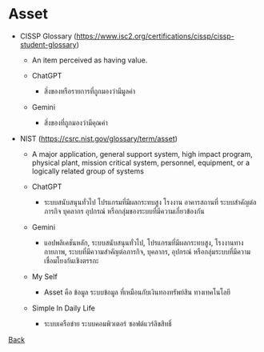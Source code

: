 # Asset
- CISSP Glossary (https://www.isc2.org/certifications/cissp/cissp-student-glossary)
  - An item perceived as having value.
    
  - ChatGPT
    - สิ่งของหรือรายการที่ถูกมองว่ามีมูลค่า
      
  - Gemini
    - สิ่งของที่ถูกมองว่ามีคุณค่า

- NIST (https://csrc.nist.gov/glossary/term/asset)
  - A major application, general support system, high impact program, physical plant, mission critical system, personnel, equipment, or a logically related group of systems
 
  - ChatGPT
    - ระบบสนับสนุนทั่วไป โปรแกรมที่มีผลกระทบสูง โรงงาน อาคารสถานที่ ระบบสำคัญต่อภารกิจ บุคลากร อุปกรณ์ หรือกลุ่มของระบบที่มีความเกี่ยวข้องกัน
 
  - Gemini
    - แอปพลิเคชันหลัก, ระบบสนับสนุนทั่วไป, โปรแกรมที่มีผลกระทบสูง, โรงงานทางกายภาพ, ระบบที่มีความสำคัญต่อภารกิจ, บุคลากร, อุปกรณ์ หรือกลุ่มระบบที่มีความเชื่อมโยงกันเชิงตรรกะ

  - My Self
    - Asset คือ  ข้อมูล ระบบข้อมูล ที่เหมือนกับเงินทองทรัพย์สิน ทางเทคโนโลยี

  - Simple In Daily Life
    - ระบบเครือข่าย ระบบคอมพิวเตอร์ ซอฟต์แวร์ลิขสิทธิ์

[Back](6530250158.github.io)
